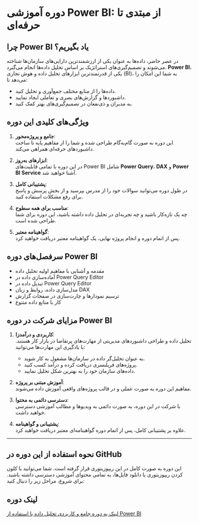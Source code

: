 # دوره آموزشی Power BI: از مبتدی تا حرفه‌ای

## چرا Power BI یاد بگیریم؟
در عصر حاضر، داده‌ها به عنوان یکی از ارزشمندترین دارایی‌های سازمان‌ها شناخته می‌شوند و تصمیم‌گیری‌های استراتژیک بر اساس تحلیل داده‌ها انجام می‌گیرد. **Power BI**، یکی از قدرتمندترین ابزارهای تحلیل داده و هوش تجاری (BI)، به شما این امکان را می‌دهد تا:

- داده‌ها را از منابع مختلف جمع‌آوری و تحلیل کنید.
- داشبوردها و گزارش‌های بصری و تعاملی ایجاد نمایید.
- به مدیران و ذی‌نفعان در تصمیم‌گیری‌های بهتر کمک کنید.

## ویژگی‌های کلیدی این دوره
1. **جامع و پروژه‌محور**:  
   این دوره به صورت گام‌به‌گام طراحی شده و شما را از مفاهیم پایه تا ساخت داشبوردهای حرفه‌ای همراهی می‌کند.

2. **ابزارهای به‌روز**:  
   در این دوره با تمامی قابلیت‌های Power BI شامل **Power Query**، **DAX** و **Power BI Service** آشنا خواهید شد.

3. **پشتیبانی کامل**:  
   در طول دوره می‌توانید سوالات خود را از مدرس بپرسید و از بخش پرسش و پاسخ برای رفع مشکلات استفاده کنید.

4. **مناسب برای همه سطوح**:  
   چه یک تازه‌کار باشید و چه تجربه‌ای در تحلیل داده داشته باشید، این دوره برای شما طراحی شده است.

5. **گواهینامه معتبر**:  
   پس از اتمام دوره و انجام پروژه نهایی، یک گواهینامه معتبر دریافت خواهید کرد.

## سرفصل‌های دوره Power BI
- مقدمه و آشنایی با مفاهیم اولیه تحلیل داده
- آماده‌سازی داده در Power Query Editor
- تبدیل داده در Power Query Editor
- مدل‌سازی داده، روابط و زبان DAX
- ترسیم نمودارها و چارت‌سازی در صفحات گزارش
- کار با منابع داده متنوع

## مزایای شرکت در دوره Power BI
1. **کاربردی و درآمدزا**:  
   تحلیل داده و طراحی داشبوردهای مدیریتی از مهارت‌های پرتقاضا در بازار کار هستند. با یادگیری این مهارت‌ها می‌توانید:
   - به عنوان تحلیل‌گر داده در سازمان‌ها مشغول به کار شوید.
   - پروژه‌های فریلنسری دریافت کرده و درآمد کسب کنید.
   - داده‌های سازمان خود را به بهترین شکل تحلیل نمایید.

2. **آموزش مبتنی بر پروژه**:  
   مفاهیم این دوره به صورت عملی و در قالب پروژه‌های واقعی آموزش داده می‌شوند.

3. **دسترسی دائمی به محتوا**:  
   با شرکت در این دوره، به صورت دائمی به ویدیوها و مطالب آموزشی دسترسی خواهید داشت.

4. **پشتیبانی و گواهینامه**:  
   علاوه بر پشتیبانی کامل، پس از اتمام دوره گواهینامه‌ای معتبر دریافت خواهید کرد.

---

## نحوه استفاده از این دوره در GitHub
این دوره به صورت کامل در این ریپوزیتوری قرار گرفته است. شما می‌توانید با کلون کردن ریپوزیتوری یا دانلود فایل‌ها، به تمامی محتوای آموزشی دسترسی داشته باشید. برای شروع، مراحل زیر را دنبال کنید:



## لینک دوره

[لینک به دوره جامع و کاربردی تحلیل داده با استفاده از Power BI](https://cyberuni.ir/course/%D8%AF%D9%88%D8%B1%D9%87-%D8%AF%D9%88%D8%B1%D9%87-%D8%A2%D9%85%D9%88%D8%B2%D8%B4-%DA%A9%D8%A7%D8%B1%D8%A8%D8%B1%D8%AF%DB%8C-%D9%88-%D8%AC%D8%A7%D9%85%D8%B9-%D8%AA%D8%AD%D9%84%DB%8C%D9%84-%D8%AF%D8%A7%D8%AF%D9%87-%D8%A8%D8%A7-%D8%A7%D8%B3%D8%AA%D9%81%D8%A7%D8%AF%D9%87-%D8%A7%D8%B2-power-bi/)
